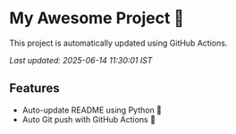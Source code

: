# My Awesome Project 🚀

This project is automatically updated using GitHub Actions.

_Last updated: 2025-06-14 11:30:01 IST_

## Features
- Auto-update README using Python 🐍
- Auto Git push with GitHub Actions 🤖
